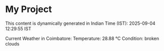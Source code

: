 # My Project

This content is dynamically generated in Indian Time (IST): 2025-09-04 12:29:55 IST


Current Weather in Coimbatore:
Temperature: 28.88 °C
Condition: broken clouds
